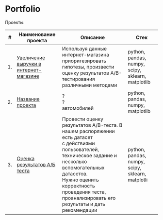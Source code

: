 # Portfolio

Проекты:

| #    | Наименование проекта                | Описание                                                     | Стек                                                         |
| ---- | ------------------------------------------------------------ | ------------------------------------------------------------ | ------------------------------------------------------------ |
| 1.   | [Увеличение выручки в интернет-магазине](https://github.com/purpoffler/Portfolio/blob/main/Revenue%20increase/README.md) | Используя данные интернет-магазина приоритезировать гипотезы, произвести оценку результатов A/B-тестирования различными методами | python, pandas, numpy, scipy, sklearn, matplotlib     |
| 2.   | [Название проекта](Ссылка) | ? <br/>? <br/>автомобилей | python, pandas, numpy, matplotlib |
| 3.   | [Оценка результатов А/Б теста](https://github.com/purpoffler/Portfolio/tree/main/AB%20test) | Провести оценку результатов A/B-теста. В нашем распоряжении есть датасет <br> с действиями пользователей, <br> техническое задание и несколько вспомогательных датасетов. <br> Нужно оценить корректность проведения теста, проанализировать его результаты и дать рекомендации | python, pandas, numpy, scipy, sklearn, matplotli |
